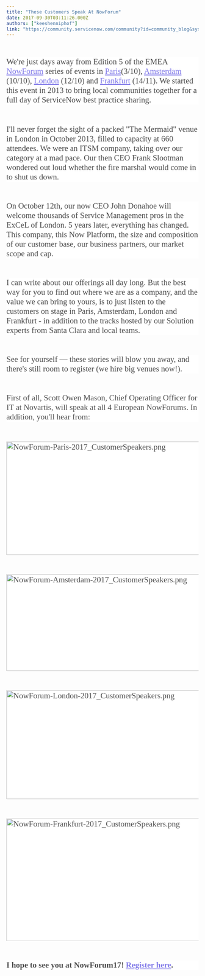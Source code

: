 ```yaml
---
title: "These Customers Speak At NowForum"
date: 2017-09-30T03:11:26.000Z
authors: ["keeshenniphof"]
link: "https://community.servicenow.com/community?id=community_blog&sys_id=b23eee6ddbd0dbc01dcaf3231f961955"
---
```

<p style="font-family: 'Source Serif Pro', serif; margin-top: 3.2rem; margin-bottom: 3.2rem; font-size: 21px; background: 0 0 #ffffff; color: rgba(0, 0, 0, 0.7);">We're just days away from Edition 5 of the EMEA <a title="ww.servicenow.com/nowforum.html" href="https://www.servicenow.com/nowforum.html" rel="nofollow noopener" style="background: 0 0 transparent; color: #827be9;" target="_blank">NowForum</a> series of events in <a title="ww.servicenow.fr/nowforum-paris/agenda.html" href="https://www.servicenow.fr/nowforum-paris/agenda.html" rel="nofollow noopener" style="background: 0 0 transparent; color: #827be9;" target="_blank">Paris</a>(3/10), <a title="ww.servicenow.nl/nowforum-amsterdam/agenda.html" href="https://www.servicenow.nl/nowforum-amsterdam/agenda.html" rel="nofollow noopener" style="background: 0 0 transparent; color: #827be9;" target="_blank">Amsterdam</a> (10/10), <a title="ww.servicenow.nl/nowforum-london/agenda.html" href="https://www.servicenow.nl/nowforum-london/agenda.html" rel="nofollow noopener" style="background: 0 0 transparent; color: #827be9;" target="_blank">London</a> (12/10) and <a title="ww.servicenow.de/nowforum-frankfurt/agenda.html" href="https://www.servicenow.de/nowforum-frankfurt/agenda.html" rel="nofollow noopener" style="background: 0 0 transparent; color: #827be9;" target="_blank">Frankfurt</a> (14/11). We started this event in 2013 to bring local communities together for a full day of ServiceNow best practice sharing.</p><p style="font-family: 'Source Serif Pro', serif; margin-top: 3.2rem; margin-bottom: 3.2rem; font-size: 21px; background: 0 0 #ffffff; color: rgba(0, 0, 0, 0.7);">I'll never forget the sight of a packed "The Mermaid" venue in London in October 2013, filled to capacity at 660 attendees. We were an ITSM company, taking over our category at a mad pace. Our then CEO Frank Slootman wondered out loud whether the fire marshal would come in to shut us down.</p><p style="font-family: 'Source Serif Pro', serif; margin-top: 3.2rem; margin-bottom: 3.2rem; font-size: 21px; background: 0 0 #ffffff; color: rgba(0, 0, 0, 0.7);">On October 12th, our now CEO John Donahoe will welcome thousands of Service Management pros in the ExCeL of London. 5 years later, everything has changed. This company, this Now Platform, the size and composition of our customer base, our business partners, our market scope and cap.</p><p style="font-family: 'Source Serif Pro', serif; margin-top: 3.2rem; margin-bottom: 3.2rem; font-size: 21px; background: 0 0 #ffffff; color: rgba(0, 0, 0, 0.7);">I can write about our offerings all day long. But the best way for you to find out where we are as a company, and the value we can bring to yours, is to just listen to the customers on stage in Paris, Amsterdam, London and Frankfurt - in addition to the tracks hosted by our Solution experts from Santa Clara and local teams.</p><p style="font-family: 'Source Serif Pro', serif; margin-top: 3.2rem; margin-bottom: 3.2rem; font-size: 21px; background: 0 0 #ffffff; color: rgba(0, 0, 0, 0.7);">See for yourself — these stories will blow you away, and there's still room to register (we hire big venues now!).</p><p style="font-family: 'Source Serif Pro', serif; margin-top: 3.2rem; margin-bottom: 3.2rem; font-size: 21px; background: 0 0 #ffffff; color: rgba(0, 0, 0, 0.7);">First of all, Scott Owen Mason, Chief Operating Officer for IT at Novartis, will speak at all 4 European NowForums. In addition, you'll hear from:</p><p style="font-family: 'Source Serif Pro', serif; margin-top: 3.2rem; margin-bottom: 3.2rem; font-size: 21px; background: 0 0 #ffffff; color: rgba(0, 0, 0, 0.7);"><img   alt="NowForum-Paris-2017_CustomerSpeakers.png" class="image-1 jive-image" src="2ff19002dbd05304b322f4621f9619cf.iix" style="width: 620px; height: 297px;"/></p><p style="font-family: 'Source Serif Pro', serif; margin-top: 3.2rem; margin-bottom: 3.2rem; font-size: 21px; background: 0 0 #ffffff; color: rgba(0, 0, 0, 0.7);"><img   alt="NowForum-Amsterdam-2017_CustomerSpeakers.png" class="image-2 jive-image" src="6a7533bddbd8df04e9737a9e0f961986.iix" style="width: 620px; height: 253px;"/></p><p style="font-family: 'Source Serif Pro', serif; margin-top: 3.2rem; margin-bottom: 3.2rem; font-size: 21px; background: 0 0 #ffffff; color: rgba(0, 0, 0, 0.7);"><img   alt="NowForum-London-2017_CustomerSpeakers.png" class="image-3 jive-image" src="c49021cadb1c130468c1fb651f961903.iix" style="width: 620px; height: 285px;"/></p><p style="font-family: 'Source Serif Pro', serif; margin-top: 3.2rem; margin-bottom: 3.2rem; font-size: 21px; background: 0 0 #ffffff; color: rgba(0, 0, 0, 0.7);"><img   alt="NowForum-Frankfurt-2017_CustomerSpeakers.png" class="image-4 jive-image" src="9c18b8cadbdcd704ed6af3231f9619a0.iix" style="width: 620px; height: 321px;"/></p><p style="font-family: 'Source Serif Pro', serif; margin-top: 3.2rem; margin-bottom: 3.2rem; font-size: 21px; background: 0 0 #ffffff; color: rgba(0, 0, 0, 0.7);"><span style="font-size: 21px; background: 0 0 #ffffff; font-weight: bold; color: rgba(0, 0, 0, 0.7); font-family: 'Source Serif Pro', serif;">I hope to see you at NowForum17! </span><a href="https://www.servicenow.com/nowforum.html" rel="nofollow noopener" style="font-size: 21px; background: 0 0 #ffffff; color: #827be9; font-family: 'Source Serif Pro', serif;" target="_blank"><span style="font-weight: bold;">Register here</span></a><span style="font-size: 21px; background: 0 0 #ffffff; font-weight: bold; color: rgba(0, 0, 0, 0.7); font-family: 'Source Serif Pro', serif;">.</span></p>